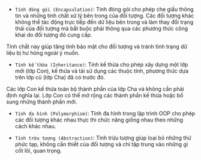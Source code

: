 -  `Tính đóng gói (Encapsulation)`: Tính đóng gói cho phép che giấu thông tin và những tính chất xử lý bên trong của đối tượng. Các đối tượng khác không thể tác động trực tiếp đến dữ liệu bên trong và làm thay đổi trạng thái của đối tượng mà bắt buộc phải thông qua các phương thức công khai do đối tượng đó cung cấp.

Tính chất này giúp tăng tính bảo mật cho đối tượng và tránh tình trạng dữ liệu bị hư hỏng ngoài ý muốn.

- `Tính kế thừa (Inheritance)`: Tính kế thừa cho phép xây dựng một lớp mới (lớp Con), kế thừa và tái sử dụng các thuộc tính, phương thức dựa trên lớp cũ (lớp Cha) đã có trước đó. 

Các lớp Con kế thừa toàn bộ thành phần của lớp Cha và không cần phải định nghĩa lại. Lớp Con có thể mở rộng các thành phần kế thừa hoặc bổ sung những thành phần mới.

- `Tính đa hình (Polymorphism)`: Tính đa hình trong lập trình OOP cho phép các đối tượng khác nhau thực thi chức năng giống nhau theo những cách khác nhau.

- `Tính trừu tượng (Abstraction)`: Tính trừu tượng giúp loại bỏ những thứ phức tạp, không cần thiết của đối tượng và chỉ tập trung vào những gì cốt lõi, quan trọng.